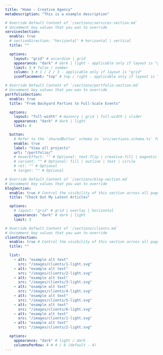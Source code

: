 ```yaml
---
title: "Home - Creative Agency"
metaDescription: "This is a example description"

# Override Default Content of `/sections/services-section.md`
# Uncomment key values that you wan to override
servicesSection:
  enable: true
  # sectionDirection: "horizontal" # horizontal | vertical
  title: ""

  options:
    layout: "grid" # accordion | grid
    appearance: "dark" # dark | light - applicable only if layout is "grid"
    limit: 3 # false / number
    column: 3 # 1 / 2 / 3 - applicable only if layout is "grid"
    iconPlacement: "top" # top / right - applicable only if layout is "grid"

# Override Default Content of `/sections/portfolio-section.md`
# Uncomment key values that you wan to override
portfolioSection:
  enable: true
  title: "From Backyard Parties to Full-Scale Events"

  options:
    layout: "full-width" # masonry | grid | full-width | slider
    appearance: "dark" # dark | light
    limit: 4

  button:
    # Refer to the `sharedButton` schema in `src/sections.schema.ts` for all available configuration options (e.g., enable, label, url, hoverEffect, variant, icon, tag, rel, class, target, etc.)
    enable: true
    label: "View all projects"
    url: "/portfolio/"
    # hoverEffect: "" # Optional: text-flip | creative-fill | magnetic | magnetic-text-flip
    # variant: "" # Optional: fill | outline | text | circle
    # rel: "" # Optional
    # target: "" # Optional

# Override Default Content of `/sections/blog-section.md`
# Uncomment key values that you wan to override
blogSection:
  enable: true # Control the visibility of this section across all pages where it is used
  title: "Check Out My Latest Articles"

  options:
    # layout: "grid" # grid | overlay | horizontal
    appearance: "dark" # dark | light
    limit: 3

# Override Default Content of `/sections/clients.md`
# Uncomment key values that you wan to override
clientsSection:
  enable: true # Control the visibility of this section across all pages where it is used
  title: ""

  list:
    - alt: "example alt text"
      src: "/images/clients/1-light.svg"
    - alt: "example alt text"
      src: "/images/clients/2-light.svg"
    - alt: "example alt text"
      src: "/images/clients/3-light.svg"
    - alt: "example alt text"
      src: "/images/clients/4-light.svg"
    - alt: "example alt text"
      src: "/images/clients/5-light.svg"
    - alt: "example alt text"
      src: "/images/clients/6-light.svg"
    - alt: "example alt text"
      src: "/images/clients/1-light.svg"
    - alt: "example alt text"
      src: "/images/clients/2-light.svg"

  options:
    appearance: "dark" # light / dark
    columnsPerRow: 4 # 4 / 6 (default - 4)
---
```

